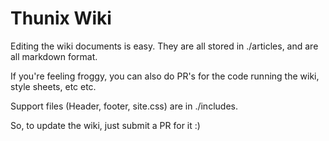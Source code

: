# Thunix Wiki

Editing the wiki documents is easy.  They are all stored in ./articles, and are all markdown format.

If you're feeling froggy, you can also do PR's for the code running the wiki, style sheets, etc etc.

Support files (Header, footer, site.css) are in ./includes.

So, to update the wiki, just submit a PR for it :)
